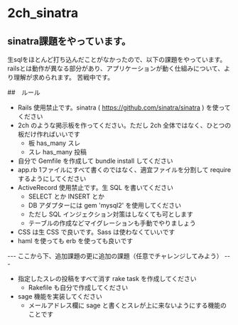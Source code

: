# 2ch_sinatra
## sinatra課題をやっています。
生sqlをほとんど打ち込んだことがなかったので、以下の課題をやっています。
railsとは動作が異なる部分があり、アプリケーションが動く仕組みについて、より理解が求められます。
苦戦中です。

##　ルール
- Rails 使用禁止です。sinatra ( https://github.com/sinatra/sinatra ) を使ってください
- 2ch のような掲示板を作ってください。ただし 2ch 全体ではなく、ひとつの板だけ作ればいいです
  - 板 has_many スレ
  - スレ has_many 投稿
- 自分で Gemfile を作成して bundle install してください
- app.rb 1ファイルにすべて書くのではなく、適宜ファイルを分割して require するようにしてください
- ActiveRecord 使用禁止です。生 SQL を書いてください
  - SELECT とか INSERT とか
  - DB アダプターには gem 'mysql2' を使用してください
  - ただし SQL インジェクション対策はしなくても可とします
  - テーブルの作成などマイグレーションも手動でやりましょう
- CSS は生 CSS で良いです。Sass は使わなくていいです
- haml を使っても erb を使っても良いです

--- ここから下、追加課題の更に追加の課題（任意でチャレンジしてみよう） ---

- 指定したスレの投稿をすべて消す rake task を作成してください
  - Rakefile も自分で作成してください
- sage 機能を実装してください
  - メールアドレス欄に sage と書くとスレが上に来ないようにする機能のことです

